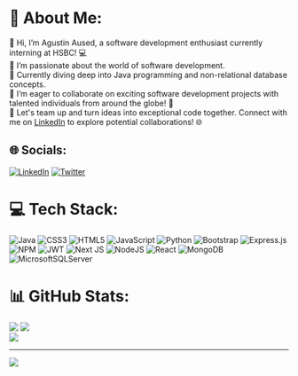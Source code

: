 # 💫 About Me:
👋 Hi, I’m Agustin Aused, a software development enthusiast currently interning at HSBC! 💻<br>👀 I’m passionate about the world of software development.<br>🌱 Currently diving deep into Java programming and non-relational database concepts.<br>💞️ I’m eager to collaborate on exciting software development projects with talented individuals from around the globe! 🚀<br>🤝 Let's team up and turn ideas into exceptional code together. Connect with me on [LinkedIn](https://linkedin.com/in/agustinaused)  to explore potential collaborations! 🌐


## 🌐 Socials:
[![LinkedIn](https://img.shields.io/badge/LinkedIn-%230077B5.svg?logo=linkedin&logoColor=white)](https://linkedin.com/in/agustinaused) [![Twitter](https://img.shields.io/badge/Twitter-%231DA1F2.svg?logo=Twitter&logoColor=white)](https://twitter.com/AgusAused) 


# 💻 Tech Stack:
![Java](https://img.shields.io/badge/java-%23ED8B00.svg?style=for-the-badge&logo=openjdk&logoColor=white) ![CSS3](https://img.shields.io/badge/css3-%231572B6.svg?style=for-the-badge&logo=css3&logoColor=white) ![HTML5](https://img.shields.io/badge/html5-%23E34F26.svg?style=for-the-badge&logo=html5&logoColor=white) ![JavaScript](https://img.shields.io/badge/javascript-%23323330.svg?style=for-the-badge&logo=javascript&logoColor=%23F7DF1E) ![Python](https://img.shields.io/badge/python-3670A0?style=for-the-badge&logo=python&logoColor=ffdd54) ![Bootstrap](https://img.shields.io/badge/bootstrap-%238511FA.svg?style=for-the-badge&logo=bootstrap&logoColor=white) ![Express.js](https://img.shields.io/badge/express.js-%23404d59.svg?style=for-the-badge&logo=express&logoColor=%2361DAFB) ![NPM](https://img.shields.io/badge/NPM-%23CB3837.svg?style=for-the-badge&logo=npm&logoColor=white) ![JWT](https://img.shields.io/badge/JWT-black?style=for-the-badge&logo=JSON%20web%20tokens) ![Next JS](https://img.shields.io/badge/Next-black?style=for-the-badge&logo=next.js&logoColor=white) ![NodeJS](https://img.shields.io/badge/node.js-6DA55F?style=for-the-badge&logo=node.js&logoColor=white) ![React](https://img.shields.io/badge/react-%2320232a.svg?style=for-the-badge&logo=react&logoColor=%2361DAFB) ![MongoDB](https://img.shields.io/badge/MongoDB-%234ea94b.svg?style=for-the-badge&logo=mongodb&logoColor=white) ![MicrosoftSQLServer](https://img.shields.io/badge/Microsoft%20SQL%20Server-CC2927?style=for-the-badge&logo=microsoft%20sql%20server&logoColor=white)
# 📊 GitHub Stats:
![](https://github-readme-stats.vercel.app/api?username=AgustinAused&theme=dark&hide_border=false&include_all_commits=true&count_private=false)
![](https://github-readme-streak-stats.herokuapp.com/?user=AgustinAused&theme=dark&hide_border=false)<br/>
![](https://github-readme-stats.vercel.app/api/top-langs/?username=AgustinAused&theme=dark&hide_border=false&include_all_commits=true&count_private=false&layout=compact)

---
[![](https://visitcount.itsvg.in/api?id=AgustinAused&icon=0&color=0)](https://visitcount.itsvg.in)

